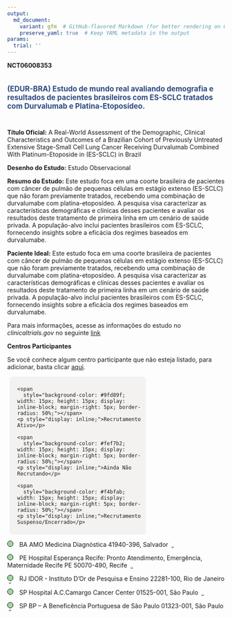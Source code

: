 ```yaml
---
output: 
  md_document:
    variant: gfm  # GitHub-flavored Markdown (for better rendering on GitHub)
    preserve_yaml: true  # Keep YAML metadata in the output
params:
  trial: ''
---
```


**NCT06008353**

<div style="padding: 5px 5px 5px 0px; font-size: 1.20em; font-weight: bold; color: #2E4A7F; text-align: left; margin-bottom: 20px">

(EDUR-BRA) Estudo de mundo real avaliando demografia e resultados de
pacientes brasileiros com ES-SCLC tratados com Durvalumab e
Platina-Etoposídeo.

</div>

**Título Oficial:** A Real-World Assessment of the Demographic, Clinical
Characteristics and Outcomes of a Brazilian Cohort of Previously
Untreated Extensive Stage-Small Cell Lung Cancer Receiving Durvalumab
Combined With Platinum-Etoposide in (ES-SCLC) in Brazil

**Desenho do Estudo:** Estudo Observacional

**Resumo do Estudo:** Este estudo foca em uma coorte brasileira de
pacientes com câncer de pulmão de pequenas células em estágio extenso
(ES-SCLC) que não foram previamente tratados, recebendo uma combinação
de durvalumabe com platina-etoposídeo. A pesquisa visa caracterizar as
características demográficas e clínicas desses pacientes e avaliar os
resultados deste tratamento de primeira linha em um cenário de saúde
privada. A população-alvo inclui pacientes brasileiros com ES-SCLC,
fornecendo insights sobre a eficácia dos regimes baseados em
durvalumabe.

**Paciente Ideal:** Este estudo foca em uma coorte brasileira de
pacientes com câncer de pulmão de pequenas células em estágio extenso
(ES-SCLC) que não foram previamente tratados, recebendo uma combinação
de durvalumabe com platina-etoposídeo. A pesquisa visa caracterizar as
características demográficas e clínicas desses pacientes e avaliar os
resultados deste tratamento de primeira linha em um cenário de saúde
privada. A população-alvo inclui pacientes brasileiros com ES-SCLC,
fornecendo insights sobre a eficácia dos regimes baseados em
durvalumabe.

Para mais informações, acesse as informações do estudo no
*clinicaltrials.gov* no seguinte
[link](https://clinicaltrials.gov/ct2/show/NCT06008353)

**Centros Participantes**

Se você conhece algum centro participante que não esteja listado, para
adicionar, basta clicar
[aqui](https://flazar.shinyapps.io/formsapp?study_nct_id=NCT06008353&location_id=N%2FA&location_full_name=N%2FA&form_type=Adicionar%20Centro%7D).

<div style="margin-bottom: 8px; margin-left: 5px; padding: 8px; max-width: 300px; background-color: #f3f2f1; border-radius: 8px;">

<div style="margin-left: 10px;">

    <span 
      style="background-color: #9fd89f; width: 15px; height: 15px; display: inline-block; margin-right: 5px; border-radius: 50%;"></span>
    <p style="display: inline;">Recrutamento Ativo</p>

</div>

<div style="margin-left: 10px;">

    <span 
      style="background-color: #fef7b2; width: 15px; height: 15px; display: inline-block; margin-right: 5px; border-radius: 50%;"></span>
    <p style="display: inline;">Ainda Não Recrutando</p>

</div>

<div style="margin-left: 10px;">

    <span 
      style="background-color: #f4bfab; width: 15px; height: 15px; display: inline-block; margin-right: 5px; border-radius: 50%;"></span>
    <p style="display: inline;">Recrutamento Suspenso/Encerrado</p>

</div>

</div>

<span style="border: 0.5px solid black; display: inline-block; width: 12px; height: 12px; border-radius: 50%; margin-right: 10px; padding-bottom: 0px; background-color: #9fd89f;"></span>
BA AMO Medicina Diagnóstica 41940-396, Salvador
<span style="color: #2E4A7F; margin-left: 2px; padding: 2px; background-color: #f3f2f1; border-radius: 8px; font-weight: 500; font-size: 0.6">[REPORTAR
ERRO](https://flazar.shinyapps.io/formsapp?study_nct_id=NCT06008353&location_id=ETICACLINICAAMOASSISTENCIAMULTIDISCIPLINAREMONCOLOGIASALVADORBAHIA41950640BRAZIL&location_full_name=AMO%20Medicina%20Diagn%C3%B3stica%2C%2041940-396%2C%20Salvador&form_type=Reportar%20Erro)</span>

<span style="border: 0.5px solid black; display: inline-block; width: 12px; height: 12px; border-radius: 50%; margin-right: 10px; padding-bottom: 0px; background-color: #9fd89f;"></span>
PE Hospital Esperança Recife: Pronto Atendimento, Emergência,
Maternidade Recife PE 50070-490, Recife
<span style="color: #2E4A7F; margin-left: 2px; padding: 2px; background-color: #f3f2f1; border-radius: 8px; font-weight: 500; font-size: 0.6">[REPORTAR
ERRO](https://flazar.shinyapps.io/formsapp?study_nct_id=NCT06008353&location_id=ONCOLOGIADORUNIDADEESPERANCAPERNAMBUCORECIFEPERNAMBUCO50070480BRAZIL&location_full_name=Hospital%20Esperan%C3%A7a%20Recife%3A%20Pronto%20Atendimento%2C%20Emerg%C3%AAncia%2C%20Maternidade%20Recife%20PE%2C%2050070-490%2C%20Recife&form_type=Reportar%20Erro)</span>

<span style="border: 0.5px solid black; display: inline-block; width: 12px; height: 12px; border-radius: 50%; margin-right: 10px; padding-bottom: 0px; background-color: #9fd89f;"></span>
RJ IDOR - Instituto D’Or de Pesquisa e Ensino 22281-100, Rio de Janeiro
<span style="color: #2E4A7F; margin-left: 2px; padding: 2px; background-color: #f3f2f1; border-radius: 8px; font-weight: 500; font-size: 0.6">[REPORTAR
ERRO](https://flazar.shinyapps.io/formsapp?study_nct_id=NCT06008353&location_id=INSTITUTODORDEPESQUISAEENSINORJRIODEJANEIRO22281100BRAZIL&location_full_name=IDOR%20-%20Instituto%20D%27Or%20de%20Pesquisa%20e%20Ensino%2C%2022281-100%2C%20Rio%20de%20Janeiro&form_type=Reportar%20Erro)</span>

<span style="border: 0.5px solid black; display: inline-block; width: 12px; height: 12px; border-radius: 50%; margin-right: 10px; padding-bottom: 0px; background-color: #9fd89f;"></span>
SP Hospital A.C.Camargo Cancer Center 01525-001, São Paulo
<span style="color: #2E4A7F; margin-left: 2px; padding: 2px; background-color: #f3f2f1; border-radius: 8px; font-weight: 500; font-size: 0.6">[REPORTAR
ERRO](https://flazar.shinyapps.io/formsapp?study_nct_id=NCT06008353&location_id=ACCAMARGOCANCERCENTERSAOPAULO01509001BRAZIL&location_full_name=Hospital%20A.C.Camargo%20Cancer%20Center%2C%2001525-001%2C%20S%C3%A3o%20Paulo&form_type=Reportar%20Erro)</span>

<span style="border: 0.5px solid black; display: inline-block; width: 12px; height: 12px; border-radius: 50%; margin-right: 10px; padding-bottom: 0px; background-color: #9fd89f;"></span>
SP BP – A Beneficência Portuguesa de São Paulo 01323-001, São Paulo
<span style="color: #2E4A7F; margin-left: 2px; padding: 2px; background-color: #f3f2f1; border-radius: 8px; font-weight: 500; font-size: 0.6">[REPORTAR
ERRO](https://flazar.shinyapps.io/formsapp?study_nct_id=NCT06008353&location_id=BPABENEFICENCIAPORTUGUESADESAOPAULOSAOPAULO01323030BRAZIL&location_full_name=BP%20%E2%80%93%20A%20Benefic%C3%AAncia%20Portuguesa%20de%20S%C3%A3o%20Paulo%2C%2001323-001%2C%20S%C3%A3o%20Paulo&form_type=Reportar%20Erro)</span>
